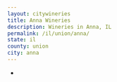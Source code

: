 ```yaml
---
layout: citywineries
title: Anna Wineries
description: Wineries in Anna, IL
permalink: /il/union/anna/
state: il
county: union
city: anna
---
```

-
